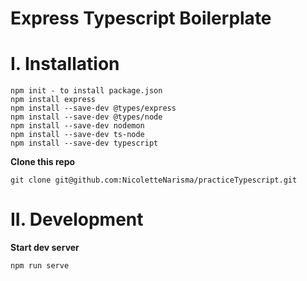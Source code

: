 # Express Typescript Boilerplate

# I. Installation

```
npm init - to install package.json
npm install express
npm install --save-dev @types/express
npm install --save-dev @types/node
npm install --save-dev nodemon
npm install --save-dev ts-node
npm install --save-dev typescript

```

**Clone this repo**
```
git clone git@github.com:NicoletteNarisma/practiceTypescript.git
```

# II. Development

**Start dev server**
```
npm run serve
```
